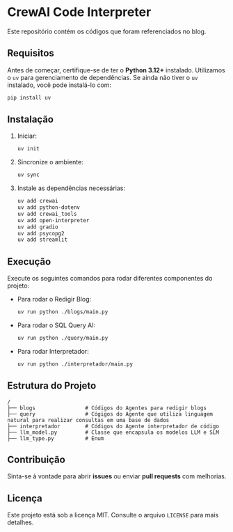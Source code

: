 # CrewAI Code Interpreter

Este repositório contém os códigos que foram referenciados no blog.

## Requisitos

Antes de começar, certifique-se de ter o **Python 3.12+** instalado.
Utilizamos o `uv` para gerenciamento de dependências. Se ainda não tiver o `uv` instalado, você pode instalá-lo com:

```sh
pip install uv
```

## Instalação

1. Iniciar:

   ```sh
   uv init
   ```

2. Sincronize o ambiente:

   ```sh
   uv sync
   ```

3. Instale as dependências necessárias:
   ```sh
   uv add crewai
   uv add python-dotenv
   uv add crewai_tools
   uv add open-interpreter
   uv add gradio
   uv add psycopg2
   uv add streamlit
   ```

## Execução

Execute os seguintes comandos para rodar diferentes componentes do projeto:

- Para rodar o Redigir Blog:

  ```sh
  uv run python ./blogs/main.py
  ```

- Para rodar o SQL Query AI:

  ```sh
  uv run python ./query/main.py
  ```

- Para rodar Interpretador:

  ```sh
  uv run python ./interpretador/main.py
  ```

## Estrutura do Projeto

```
/
├── blogs                # Códigos do Agentes para redigir blogs
├── query                # Cógigos do Agente que utiliza linguagem natural para realizar consultas em uma base de dados
├── interpretador        # Códigos do Agente interpretador de código
├── llm_model.py         # Classe que encapsula os modelos LLM e SLM
├── llm_type.py          # Enum
```

## Contribuição

Sinta-se à vontade para abrir **issues** ou enviar **pull requests** com melhorias.

## Licença

Este projeto está sob a licença MIT. Consulte o arquivo `LICENSE` para mais detalhes.
